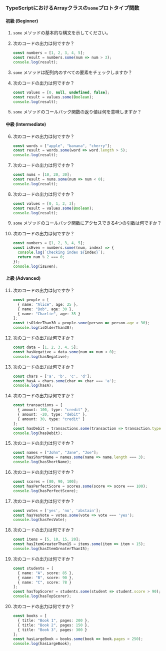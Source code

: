 ### TypeScriptにおけるArrayクラスの`some`プロトタイプ関数

#### 初級 (Beginner)
1. `some` メソッドの基本的な構文を示してください。

2. 次のコードの出力は何ですか？
   ```typescript
   const numbers = [1, 2, 3, 4, 5];
   const result = numbers.some(num => num > 3);
   console.log(result);
   ```

3. `some` メソッドは配列内のすべての要素をチェックしますか？

4. 次のコードの出力は何ですか？
   ```typescript
   const values = [0, null, undefined, false];
   const result = values.some(Boolean);
   console.log(result);
   ```

5. `some` メソッドのコールバック関数の返り値は何を意味しますか？

#### 中級 (Intermediate)
6. 次のコードの出力は何ですか？
   ```typescript
   const words = ["apple", "banana", "cherry"];
   const result = words.some(word => word.length > 5);
   console.log(result);
   ```

7. 次のコードの出力は何ですか？
   ```typescript
   const nums = [10, 20, 30];
   const result = nums.some(num => num < 0);
   console.log(result);
   ```

8. 次のコードの出力は何ですか？
   ```typescript
   const values = [0, 1, 2, 3];
   const result = values.some(Boolean);
   console.log(result);
   ```

9. `some` メソッドのコールバック関数にアクセスできる4つの引数は何ですか？

10. 次のコードの出力は何ですか？
    ```typescript
    const numbers = [1, 2, 3, 4, 5];
    const isEven = numbers.some((num, index) => {
      console.log(`Checking index ${index}`);
      return num % 2 === 0;
    });
    console.log(isEven);
    ```

#### 上級 (Advanced)
11. 次のコードの出力は何ですか？
    ```typescript
    const people = [
      { name: "Alice", age: 25 },
      { name: "Bob", age: 30 },
      { name: "Charlie", age: 35 }
    ];
    const isOlderThan30 = people.some(person => person.age > 30);
    console.log(isOlderThan30);
    ```

12. 次のコードの出力は何ですか？
    ```typescript
    const data = [1, 2, 3, 4, 5];
    const hasNegative = data.some(num => num < 0);
    console.log(hasNegative);
    ```

13. 次のコードの出力は何ですか？
    ```typescript
    const chars = ['a', 'b', 'c', 'd'];
    const hasA = chars.some(char => char === 'a');
    console.log(hasA);
    ```

14. 次のコードの出力は何ですか？
    ```typescript
    const transactions = [
      { amount: 100, type: "credit" },
      { amount: -20, type: "debit" },
      { amount: 30, type: "credit" }
    ];
    const hasDebit = transactions.some(transaction => transaction.type === "debit");
    console.log(hasDebit);
    ```

15. 次のコードの出力は何ですか？
    ```typescript
    const names = ["John", "Jane", "Joe"];
    const hasShortName = names.some(name => name.length === 3);
    console.log(hasShortName);
    ```

16. 次のコードの出力は何ですか？
    ```typescript
    const scores = [80, 90, 100];
    const hasPerfectScore = scores.some(score => score === 100);
    console.log(hasPerfectScore);
    ```

17. 次のコードの出力は何ですか？
    ```typescript
    const votes = ['yes', 'no', 'abstain'];
    const hasYesVote = votes.some(vote => vote === 'yes');
    console.log(hasYesVote);
    ```

18. 次のコードの出力は何ですか？
    ```typescript
    const items = [5, 10, 15, 20];
    const hasItemGreaterThan15 = items.some(item => item > 15);
    console.log(hasItemGreaterThan15);
    ```

19. 次のコードの出力は何ですか？
    ```typescript
    const students = [
      { name: "A", score: 85 },
      { name: "B", score: 90 },
      { name: "C", score: 78 }
    ];
    const hasTopScorer = students.some(student => student.score > 90);
    console.log(hasTopScorer);
    ```

20. 次のコードの出力は何ですか？
    ```typescript
    const books = [
      { title: "Book 1", pages: 200 },
      { title: "Book 2", pages: 150 },
      { title: "Book 3", pages: 300 }
    ];
    const hasLargeBook = books.some(book => book.pages > 250);
    console.log(hasLargeBook);
    ```
